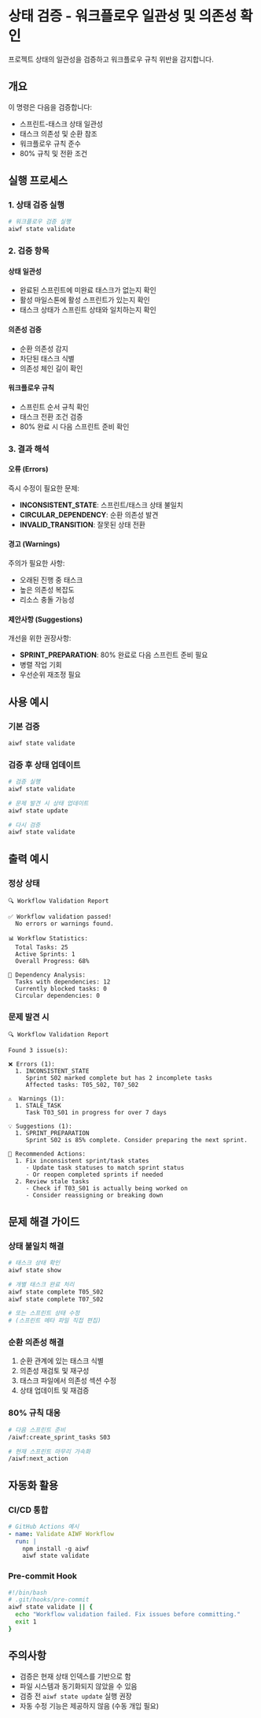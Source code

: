 # 상태 검증 - 워크플로우 일관성 및 의존성 확인

프로젝트 상태의 일관성을 검증하고 워크플로우 규칙 위반을 감지합니다.

## 개요

이 명령은 다음을 검증합니다:
- 스프린트-태스크 상태 일관성
- 태스크 의존성 및 순환 참조
- 워크플로우 규칙 준수
- 80% 규칙 및 전환 조건

## 실행 프로세스

### 1. 상태 검증 실행

```bash
# 워크플로우 검증 실행
aiwf state validate
```

### 2. 검증 항목

#### 상태 일관성
- 완료된 스프린트에 미완료 태스크가 없는지 확인
- 활성 마일스톤에 활성 스프린트가 있는지 확인
- 태스크 상태가 스프린트 상태와 일치하는지 확인

#### 의존성 검증
- 순환 의존성 감지
- 차단된 태스크 식별
- 의존성 체인 길이 확인

#### 워크플로우 규칙
- 스프린트 순서 규칙 확인
- 태스크 전환 조건 검증
- 80% 완료 시 다음 스프린트 준비 확인

### 3. 결과 해석

#### 오류 (Errors)
즉시 수정이 필요한 문제:
- **INCONSISTENT_STATE**: 스프린트/태스크 상태 불일치
- **CIRCULAR_DEPENDENCY**: 순환 의존성 발견
- **INVALID_TRANSITION**: 잘못된 상태 전환

#### 경고 (Warnings)
주의가 필요한 사항:
- 오래된 진행 중 태스크
- 높은 의존성 복잡도
- 리소스 충돌 가능성

#### 제안사항 (Suggestions)
개선을 위한 권장사항:
- **SPRINT_PREPARATION**: 80% 완료로 다음 스프린트 준비 필요
- 병렬 작업 기회
- 우선순위 재조정 필요

## 사용 예시

### 기본 검증
```bash
aiwf state validate
```

### 검증 후 상태 업데이트
```bash
# 검증 실행
aiwf state validate

# 문제 발견 시 상태 업데이트
aiwf state update

# 다시 검증
aiwf state validate
```

## 출력 예시

### 정상 상태
```
🔍 Workflow Validation Report

✅ Workflow validation passed!
  No errors or warnings found.

📊 Workflow Statistics:
  Total Tasks: 25
  Active Sprints: 1
  Overall Progress: 68%

🔗 Dependency Analysis:
  Tasks with dependencies: 12
  Currently blocked tasks: 0
  Circular dependencies: 0
```

### 문제 발견 시
```
🔍 Workflow Validation Report

Found 3 issue(s):

❌ Errors (1):
  1. INCONSISTENT_STATE
     Sprint S02 marked complete but has 2 incomplete tasks
     Affected tasks: T05_S02, T07_S02

⚠️  Warnings (1):
  1. STALE_TASK
     Task T03_S01 in progress for over 7 days

💡 Suggestions (1):
  1. SPRINT_PREPARATION
     Sprint S02 is 85% complete. Consider preparing the next sprint.

🎯 Recommended Actions:
  1. Fix inconsistent sprint/task states
     - Update task statuses to match sprint status
     - Or reopen completed sprints if needed
  2. Review stale tasks
     - Check if T03_S01 is actually being worked on
     - Consider reassigning or breaking down
```

## 문제 해결 가이드

### 상태 불일치 해결
```bash
# 태스크 상태 확인
aiwf state show

# 개별 태스크 완료 처리
aiwf state complete T05_S02
aiwf state complete T07_S02

# 또는 스프린트 상태 수정
# (스프린트 메타 파일 직접 편집)
```

### 순환 의존성 해결
1. 순환 관계에 있는 태스크 식별
2. 의존성 재검토 및 재구성
3. 태스크 파일에서 의존성 섹션 수정
4. 상태 업데이트 및 재검증

### 80% 규칙 대응
```bash
# 다음 스프린트 준비
/aiwf:create_sprint_tasks S03

# 현재 스프린트 마무리 가속화
/aiwf:next_action
```

## 자동화 활용

### CI/CD 통합
```yaml
# GitHub Actions 예시
- name: Validate AIWF Workflow
  run: |
    npm install -g aiwf
    aiwf state validate
```

### Pre-commit Hook
```bash
#!/bin/bash
# .git/hooks/pre-commit
aiwf state validate || {
  echo "Workflow validation failed. Fix issues before committing."
  exit 1
}
```

## 주의사항

- 검증은 현재 상태 인덱스를 기반으로 함
- 파일 시스템과 동기화되지 않았을 수 있음
- 검증 전 `aiwf state update` 실행 권장
- 자동 수정 기능은 제공하지 않음 (수동 개입 필요)